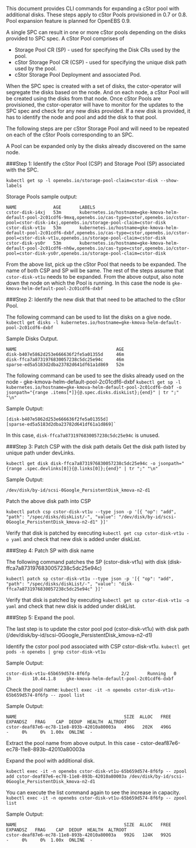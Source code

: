 
This document provides CLI commands for expanding a cStor pool with additional disks. These steps apply to cStor Pools provisioned in 0.7 or 0.8. Pool expansion feature is planned for OpenEBS 0.9.

A single SPC can result in one or more cStor pools depending on the disks provided to SPC spec. A cStor Pool comprises of
- Storage Pool CR (SP) - used for specifying the Disk CRs used by the pool.
- cStor Storage Pool CR (CSP) - used for specifying the unique disk path used by the pool.
- cStor Storage Pool Deployment and associated Pod. 

When the SPC spec is created with a set of disks, the cstor-operator will segregate the disks based on the node. And on each node, a cStor Pool will be created using the disks from that node. Once cStor Pools are provisioned, the cstor-operator will have to monitor for the updates to the SPC spec and check for any new disks provided. If a new disk is provided, it has to identify the node and pool and add the disk to that pool. 

The following steps are per cStor Storage Pool and will need to be repeated on each of the cStor Pools corresponding to an SPC. 


A Pool can be expanded only by the disks already discovered on the same node. 

###Step 1: Identify the cStor Pool (CSP) and Storage Pool (SP) associated with the SPC. 

  `kubectl get sp -l openebs.io/storage-pool-claim=cstor-disk --show-labels`

  Storage Pools sample output:
  ```
  NAME              AGE       LABELS
  cstor-disk-i4xj   53m       kubernetes.io/hostname=gke-kmova-helm-default-pool-2c01cdf6-9mxq,openebs.io/cas-type=cstor,openebs.io/cstor-pool=cstor-disk-i4xj,openebs.io/storage-pool-claim=cstor-disk
  cstor-disk-vt1u   53m       kubernetes.io/hostname=gke-kmova-helm-default-pool-2c01cdf6-dxbf,openebs.io/cas-type=cstor,openebs.io/cstor-pool=cstor-disk-vt1u,openebs.io/storage-pool-claim=cstor-disk
  cstor-disk-ys0r   53m       kubernetes.io/hostname=gke-kmova-helm-default-pool-2c01cdf6-nh6w,openebs.io/cas-type=cstor,openebs.io/cstor-pool=cstor-disk-ys0r,openebs.io/storage-pool-claim=cstor-disk
  ```
  
  From the above list, pick up the cStor Pool that needs to be expanded. The name of both CSP and SP will be same. The rest of the steps assume that `cstor-disk-vt1u` needs to be expanded. 
  From the above output, also note down the node on which the Pool is running. In this case the node is `gke-kmova-helm-default-pool-2c01cdf6-dxbf`

###Step 2: Identify the new disk that that need to be attached to the cStor Pool. 

  The following command can be used to list the disks on a give node. 
  `kubectl get disks -l kubernetes.io/hostname=gke-kmova-helm-default-pool-2c01cdf6-dxbf`

  Sample Disks Output.
  ```
  NAME                                      AGE
  disk-b407e5862d253e666636f2fe5a01355d     46m
  disk-ffca7a8731976830057238c5dc25e94c     46m
  sparse-ed5a5183d2dba23782d641df61a1d869   52m
  ```

  The following command can be used to see the disks already used on the node - gke-kmova-helm-default-pool-2c01cdf6-dxbf
  `kubectl get sp -l kubernetes.io/hostname=gke-kmova-helm-default-pool-2c01cdf6-dxbf -o jsonpath="{range .items[*]}{@.spec.disks.diskList};{end}" | tr ";" "\n"`

  Sample Output:
  ```
  [disk-b407e5862d253e666636f2fe5a01355d]
  [sparse-ed5a5183d2dba23782d641df61a1d869]`
  ```

  In this case, `disk-ffca7a8731976830057238c5dc25e94c` is unused. 

###Step 3: Patch CSP with the disk path details
  Get the disk path listed by unique path under devLinks. 

  `kubectl get disk disk-ffca7a8731976830057238c5dc25e94c -o jsonpath="{range .spec.devlinks[0]}{@.links[0]};{end}" | tr ";" "\n"`
 
  Sample Output:
  ```
  /dev/disk/by-id/scsi-0Google_PersistentDisk_kmova-n2-d1
  ```

  Patch the above disk path into CSP
  ```
  kubectl patch csp cstor-disk-vt1u --type json -p '[{ "op": "add", "path": "/spec/disks/diskList/-", "value": "/dev/disk/by-id/scsi-0Google_PersistentDisk_kmova-n2-d1" }]'
  ```

  Verify that disk is patched by executing `kubectl get csp cstor-disk-vt1u -o yaml` and check that new disk is added under diskList.


###Step 4: Patch SP with disk name

  The following command patches the SP (cstor-disk-vt1u) with disk (disk-ffca7a8731976830057238c5dc25e94c)
  ```
  kubectl patch sp cstor-disk-vt1u --type json -p '[{ "op": "add", "path": "/spec/disks/diskList/-", "value": "disk-ffca7a8731976830057238c5dc25e94c" }]'
  ```

  Verify that disk is patched by executing `kubectl get sp cstor-disk-vt1u -o yaml` and check that new disk is added under diskList.

###Step 5: Expand the pool.

  The last step is to update the cstor pool pod (cstor-disk-vt1u) with disk path (/dev/disk/by-id/scsi-0Google_PersistentDisk_kmova-n2-d1)
  
  Identify the cstor pool pod associated with CSP cstor-disk-vt1u.
  `kubectl get pods -n openebs | grep cstor-disk-vt1u`

  Sample Output:

  ```
  cstor-disk-vt1u-65b659d574-8f6fp            2/2       Running   0          1h        10.44.1.8    gke-kmova-helm-default-pool-2c01cdf6-dxbf
  ```

  Check the pool name: `kubectl exec -it -n openebs cstor-disk-vt1u-65b659d574-8f6fp -- zpool list`

  Sample Output:

  ```
  NAME                                         SIZE  ALLOC   FREE  EXPANDSZ   FRAG    CAP  DEDUP  HEALTH  ALTROOT
  cstor-deaf87e6-ec78-11e8-893b-42010a80003a   496G   202K   496G         -     0%     0%  1.00x  ONLINE  -
  ```

  Extract the pool name from above output. In this case - cstor-deaf87e6-ec78-11e8-893b-42010a80003a

  Expand the pool with additional disk. 

  `kubectl exec -it -n openebs cstor-disk-vt1u-65b659d574-8f6fp -- zpool add cstor-deaf87e6-ec78-11e8-893b-42010a80003a /dev/disk/by-id/scsi-0Google_PersistentDisk_kmova-n2-d1`


  You can execute the list command again to see the increase in capacity. 
  `kubectl exec -it -n openebs cstor-disk-vt1u-65b659d574-8f6fp -- zpool list`

  Sample Output:

  ```
  NAME                                         SIZE  ALLOC   FREE  EXPANDSZ   FRAG    CAP  DEDUP  HEALTH  ALTROOT
  cstor-deaf87e6-ec78-11e8-893b-42010a80003a   992G   124K   992G         -     0%     0%  1.00x  ONLINE  -
  ```

